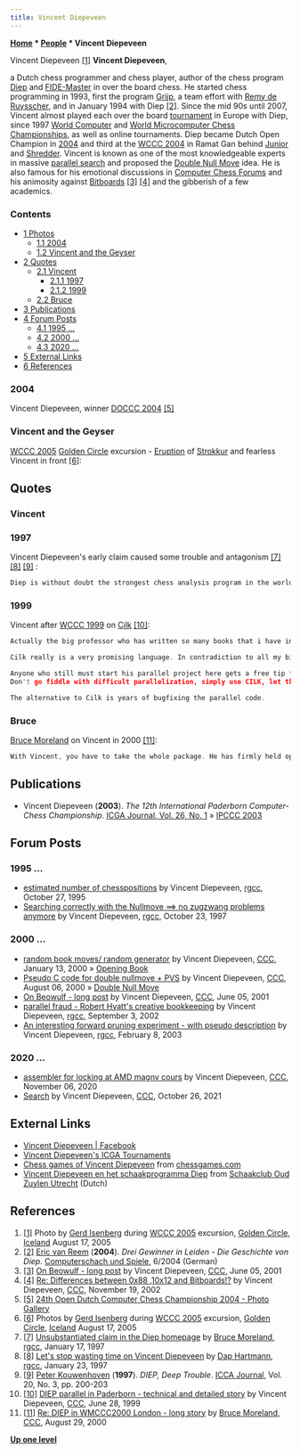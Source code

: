 ```yaml
---
title: Vincent Diepeveen
---
```

**[Home](Home "Home") \* [People](People "People") \* Vincent Diepeveen**



 [](File:Vincent2005.jpg) Vincent Diepeveen <a id="cite-note-1" href="#cite-ref-1">[1]</a> 
**Vincent Diepeveen**,  

a Dutch chess programmer and chess player, author of the chess program [Diep](Diep "Diep") and [FIDE-Master](https://en.wikipedia.org/wiki/FIDE_Master) in over the board chess. He started chess programming in 1993, first the program [Grijp](index.php?title=Grijp&action=edit&redlink=1 "Grijp (page does not exist)"), a team effort with [Remy de Ruysscher](index.php?title=Remy_de_Ruysscher&action=edit&redlink=1 "Remy de Ruysscher (page does not exist)"), and in January 1994 with Diep <a id="cite-note-2" href="#cite-ref-2">[2]</a>. Since the mid 90s until 2007, Vincent almost played each over the board [tournament](Tournaments_and_Matches "Tournaments and Matches") in Europe with Diep, since 1997 [World Computer](World_Computer_Chess_Championship "World Computer Chess Championship") and [World Microcomputer Chess Championships](World_Microcomputer_Chess_Championship "World Microcomputer Chess Championship"), as well as online tournaments. Diep became Dutch Open Champion in [2004](DOCCC_2004 "DOCCC 2004") and third at the [WCCC 2004](WCCC_2004 "WCCC 2004") in Ramat Gan behind [Junior](Junior "Junior") and [Shredder](Shredder "Shredder"). Vincent is known as one of the most knowledgeable experts in massive [parallel search](Parallel_Search "Parallel Search") and proposed the [Double Null Move](Double_Null_Move "Double Null Move") idea. He is also famous for his emotional discussions in [Computer Chess Forums](Computer_Chess_Forums "Computer Chess Forums") and his animosity against [Bitboards](Bitboards "Bitboards") <a id="cite-note-3" href="#cite-ref-3">[3]</a> <a id="cite-note-4" href="#cite-ref-4">[4]</a> and the gibberish of a few academics. 



### Contents


* [1 Photos](#photos)
	+ [1.1 2004](#2004)
	+ [1.2 Vincent and the Geyser](#vincent-and-the-geyser)
* [2 Quotes](#quotes)
	+ [2.1 Vincent](#vincent)
		- [2.1.1 1997](#1997)
		- [2.1.2 1999](#1999)
	+ [2.2 Bruce](#bruce)
* [3 Publications](#publications)
* [4 Forum Posts](#forum-posts)
	+ [4.1 1995 ...](#1995-...)
	+ [4.2 2000 ...](#2000-...)
	+ [4.3 2020 ...](#2020-...)
* [5 External Links](#external-links)
* [6 References](#references)






### 2004


 [](http://old.csvn.nl/gallery21.html) 
Vincent Diepeveen, winner [DOCCC 2004](DOCCC_2004 "DOCCC 2004") <a id="cite-note-5" href="#cite-ref-5">[5]</a>



### Vincent and the Geyser


[WCCC 2005](WCCC_2005 "WCCC 2005") [Golden Circle](https://en.wikipedia.org/wiki/Golden_Circle_(Iceland)) excursion - [Eruption](https://en.wikipedia.org/wiki/Geyser#Eruptions) of [Strokkur](https://en.wikipedia.org/wiki/Strokkur) and fearless Vincent in front <a id="cite-note-6" href="#cite-ref-6">[6]</a>:



 [](http://en.wikipedia.org/wiki/Image:Strokkur-1-20070724.JPG) 
 [](http://en.wikipedia.org/wiki/Image:Strokkur-2-20070724.JPG) 
 [](http://en.wikipedia.org/wiki/Image:Strokkur-3-20070724.JPG) 
 [](http://en.wikipedia.org/wiki/Image:Strokkur-4-20070724.JPG) 
## Quotes


### Vincent


### 1997


Vincent Diepeveen's early claim caused some trouble and antagonism <a id="cite-note-7" href="#cite-ref-7">[7]</a> <a id="cite-note-8" href="#cite-ref-8">[8]</a> <a id="cite-note-9" href="#cite-ref-9">[9]</a> :




```C++
Diep is without doubt the strongest chess analysis program in the world at infinite level (few hours a move). The longer you allow it to analyse the better the move it will produce, something which is uncommon for most other chessprograms, caused by the enormeous chessknowledge in Diep, which is at the time still considerably growing every month (and decreasing the Diep searchspeed). 

```

### 1999


Vincent after [WCCC 1999](WCCC_1999 "WCCC 1999") on [Cilk](Cilk "Cilk") <a id="cite-note-10" href="#cite-ref-10">[10]</a>:




```C++
Actually the big professor who has written so many books that i have in my possession was there too: [Leiserson](Charles_Leiserson "Charles Leiserson"). Lucky i could exchange a few words during the game with him. 

```


```C++
Cilk really is a very promising language. In contradiction to all my big efforts to parallellize [DIEP](Diep "Diep"), writing in Cilk this goes a lot simpler. Regrettably when starting the parallel version of DIEP, there was no port of CILK to windows (the first demand for something is that it must work both in windows and linux before i can use it; interface is of course something different) otherwise i might have done better in paderborn. 

```


```C++
Anyone who still must start his parallel project here gets a free tip from me:
Don't go fiddle with difficult parallelization, simply use CILK, let that language handle the parallellism and keep only busy making a good program!

```


```C++
The alternative to Cilk is years of bugfixing the parallel code. 

```

### Bruce


[Bruce Moreland](Bruce_Moreland "Bruce Moreland") on Vincent in 2000 <a id="cite-note-11" href="#cite-ref-11">[11]</a>:




```C++
With Vincent, you have to take the whole package. He has firmly held opinions, and when he aims one of these at you, you have to duck and grab your shoes. He also has a lot of insight, he can direct his most cutting criticisms at himself as well as at others, his mother is a great cook, and if you ask him he'll haul you and your computer clear across northern Europe. 

```

## Publications


* Vincent Diepeveen (**2003**). *The 12th International Paderborn Computer-Chess Championship*. [ICGA Journal, Vol. 26, No. 1](ICGA_Journal#26_1 "ICGA Journal") » [IPCCC 2003](IPCCC_2003 "IPCCC 2003")


## Forum Posts


### 1995 ...


* [estimated number of chesspositions](http://groups.google.com/group/rec.games.chess.computer/browse_frm/thread/c15c92ded7ed6400/) by Vincent Diepeveen, [rgcc](Computer_Chess_Forums "Computer Chess Forums"), October 27, 1995
* [Searching correctly with the Nullmove ==> no zugzwang problems anymore](http://groups.google.com/group/rec.games.chess.computer/browse_frm/thread/8b835621f7790967) by Vincent Diepeveen, [rgcc](Computer_Chess_Forums "Computer Chess Forums"), October 23, 1997


### 2000 ...


* [random book moves/ random generator](https://www.stmintz.com/ccc/index.php?id=88292) by Vincent Diepeveen, [CCC](CCC "CCC"), January 13, 2000 » [Opening Book](Opening_Book "Opening Book")
* [Pseudo C code for double nullmove + PVS](https://www.stmintz.com/ccc/index.php?id=123156) by Vincent Diepeveen, [CCC](CCC "CCC"), August 06, 2000 » [Double Null Move](Double_Null_Move "Double Null Move")
* [On Beowulf - long post](https://www.stmintz.com/ccc/index.php?id=173418) by Vincent Diepeveen, [CCC](CCC "CCC"), June 05, 2001
* [parallel fraud - Robert Hyatt's creative bookkeeping](http://groups.google.com/group/rec.games.chess.computer/browse_frm/thread/49f54c823ff4b96f/) by Vincent Diepeveen, [rgcc](Computer_Chess_Forums "Computer Chess Forums"), September 3, 2002
* [An interesting forward pruning experiment - with pseudo description](http://groups.google.com/group/rec.games.chess.computer/browse_frm/thread/88409a96de93cee8) by Vincent Diepeveen, [rgcc](Computer_Chess_Forums "Computer Chess Forums"), February 8, 2003


### 2020 ...


* [assembler for locking at AMD magny cours](https://www.talkchess.com/forum3/viewtopic.php?f=7&t=75695) by Vincent Diepeveen, [CCC](CCC "CCC"), November 06, 2020
* [Search](https://www.talkchess.com/forum3/viewtopic.php?f=7&t=78505) by Vincent Diepeveen, [CCC](CCC "CCC"), October 26, 2021


## External Links


* [Vincent Diepeveen | Facebook](http://www.facebook.com/vincent.diepeveen)
* [Vincent Diepeveen's ICGA Tournaments](https://www.game-ai-forum.org/icga-tournaments/person.php?id=2)
* [Chess games of Vincent Diepeveen](http://www.chessgames.com/player/vincent_diepeveen.html) from [chessgames.com](http://www.chessgames.com/index.html)
* [Vincent Diepeveen en het schaakprogramma Diep](http://oudzuylenutrecht.nl/utrecht/diep/) from [Schaakclub Oud Zuylen Utrecht](http://oudzuylenutrecht.nl/) (Dutch)


## References


1. <a id="cite-ref-1" href="#cite-note-1">[1]</a> Photo by [Gerd Isenberg](Gerd_Isenberg "Gerd Isenberg") during [WCCC 2005](WCCC_2005 "WCCC 2005") excursion, [Golden Circle](https://en.wikipedia.org/wiki/Golden_Circle_(Iceland)), [Iceland](https://en.wikipedia.org/wiki/Iceland) August 17, 2005
2. <a id="cite-ref-2" href="#cite-note-2">[2]</a> [Eric van Reem](Eric_van_Reem "Eric van Reem") (**2004**). *Drei Gewinner in Leiden - Die Geschichte von Diep*. [Computerschach und Spiele](Computerschach_und_Spiele "Computerschach und Spiele"), 6/2004 (German)
3. <a id="cite-ref-3" href="#cite-note-3">[3]</a> [On Beowulf - long post](https://www.stmintz.com/ccc/index.php?id=173418) by Vincent Diepeveen, [CCC](CCC "CCC"), June 05, 2001
4. <a id="cite-ref-4" href="#cite-note-4">[4]</a> [Re: Differences between 0x88 ,10x12 and Bitboards!?](https://www.stmintz.com/ccc/index.php?id=266030) by Vincent Diepeveen, [CCC](CCC "CCC"), November 19, 2002
5. <a id="cite-ref-5" href="#cite-note-5">[5]</a> [24th Open Dutch Computer Chess Championship 2004 - Photo Gallery](http://old.csvn.nl/gallery21.html)
6. <a id="cite-ref-6" href="#cite-note-6">[6]</a> Photos by [Gerd Isenberg](Gerd_Isenberg "Gerd Isenberg") during [WCCC 2005](WCCC_2005 "WCCC 2005") excursion, [Golden Circle](https://en.wikipedia.org/wiki/Golden_Circle_(Iceland)), [Iceland](https://en.wikipedia.org/wiki/Iceland) August 17, 2005
7. <a id="cite-ref-7" href="#cite-note-7">[7]</a> [Unsubstantiated claim in the Diep homepage](http://groups.google.com/group/rec.games.chess.computer/browse_frm/thread/11e70ee3cec6c75f) by [Bruce Moreland](Bruce_Moreland "Bruce Moreland"), [rgcc](Computer_Chess_Forums "Computer Chess Forums"), January 17, 1997
8. <a id="cite-ref-8" href="#cite-note-8">[8]</a> [Let's stop wasting time on Vincent Diepeveen](http://groups.google.com/group/rec.games.chess.computer/browse_frm/thread/a20a25fbec56fd82) by [Dap Hartmann](Dap_Hartmann "Dap Hartmann"), [rgcc](Computer_Chess_Forums "Computer Chess Forums"), January 23, 1997
9. <a id="cite-ref-9" href="#cite-note-9">[9]</a> [Peter Kouwenhoven](Peter_Kouwenhoven "Peter Kouwenhoven") (**1997**). *DIEP, Deep Trouble*. [ICCA Journal](ICGA_Journal "ICGA Journal"), Vol. 20, No. 3, pp. 200-203
10. <a id="cite-ref-10" href="#cite-note-10">[10]</a> [DIEP parallel in Paderborn - technical and detailed story](https://www.stmintz.com/ccc/index.php?id=58505) by Vincent Diepeveen, [CCC](CCC "CCC"), June 28, 1999
11. <a id="cite-ref-11" href="#cite-note-11">[11]</a> [Re: DIEP in WMCCC2000 London - long story](https://www.stmintz.com/ccc/index.php?id=127350) by [Bruce Moreland](Bruce_Moreland "Bruce Moreland"), [CCC](CCC "CCC"), August 29, 2000

**[Up one level](People "People")**







 
